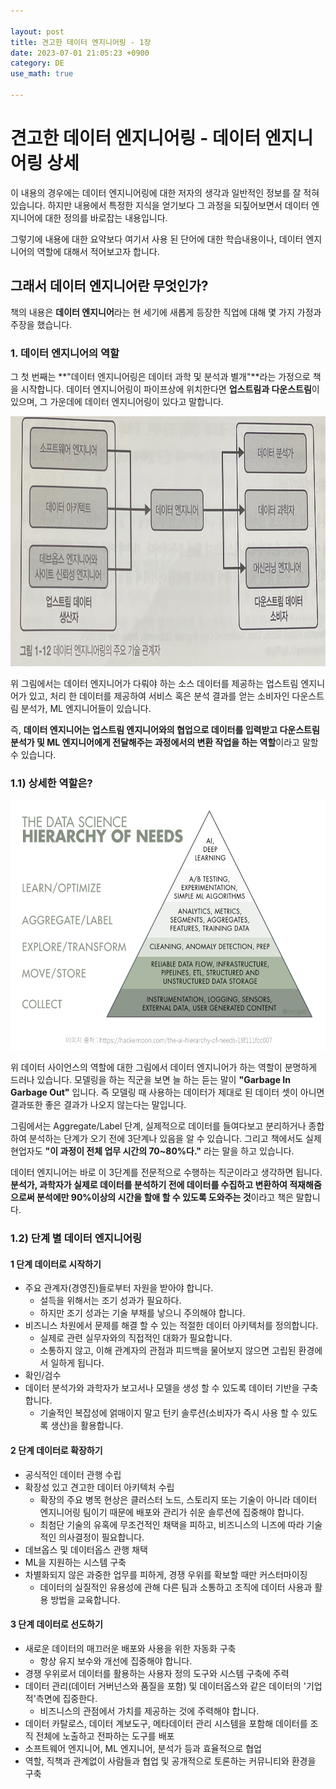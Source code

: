 ```yaml
---

layout: post
title: 견고한 데이터 엔지니어링 - 1장
date: 2023-07-01 21:05:23 +0900
category: DE
use_math: true

---
```


# 견고한 데이터 엔지니어링 - 데이터 엔지니어링 상세

이 내용의 경우에는 데이터 엔지니어링에 대한 저자의 생각과 일반적인 정보를 잘 적혀있습니다. 하지만 내용에서 특정한 지식을 얻기보다 그 과정을 되짚어보면서 데이터 엔지니어에 대한 정의를 바로잡는 내용입니다.

그렇기에 내용에 대한 요약보다 여기서 사용 된 단어에 대한 학습내용이나, 데이터 엔지니어의 역할에 대해서 적어보고자 합니다.

## 그래서 데이터 엔지니어란 무엇인가?

책의 내용은 **데이터 엔지니어**라는 현 세기에 새롭게 등장한 직업에 대해 몇 가지 가정과 주장을 했습니다.

### 1. 데이터 엔지니어의 역할

그 첫 번째는 **"데이터 엔지니어링은 데이터 과학 및 분석과 별개"**라는 가정으로 책을 시작합니다. 데이터 엔지니어링이 파이프상에 위치한다면 **업스트림과 다운스트림**이 있으며, 그 가운데에 데이터 엔지니어링이 있다고 말합니다.

<img src="/assets/img/relation_de.jpeg" width="700" height="400">

위 그림에서는 데이터 엔지니어가 다뤄야 하는 소스 데이터를 제공하는 업스트림 엔지니어가 있고, 처리 한 데이터를 제공하여 서비스 혹은 분석 결과를 얻는 소비자인 다운스트림 분석가, ML 엔지니어들이 있습니다.

즉, **데이터 엔지니어는 업스트림 엔지니어와의 협업으로 데이터를 입력받고 다운스트림 분석가 및 ML 엔지니어에게 전달해주는 과정에서의 변환 작업을 하는 역할**이라고 말할 수 있습니다.

### 1.1) 상세한 역할은?

<img src="/assets/img/datascience.png" width="700" height="400">

위 데이터 사이언스의 역할에 대한 그림에서 데이터 엔지니어가 하는 역할이 분명하게 드러나 있습니다. 모델링을 하는 직군을 보면 늘 하는 듣는 말이 **"Garbage In Garbage Out"** 입니다. 즉 모델링 때 사용하는 데이터가 제대로 된 데이터 셋이 아니면 결과또한 좋은 결과가 나오지 않는다는 말입니다.

그림에서는 Aggregate/Label 단계, 실제적으로 데이터를 들여다보고 분리하거나 종합하여 분석하는 단계가 오기 전에 3단계나 있음을 알 수 있습니다. 그리고 책에서도 실제 현업자도 **"이 과정이 전체 업무 시간의 70~80%다."** 라는 말을 하고 있습니다.

데이터 엔지니어는 바로 이 3단계를 전문적으로 수행하는 직군이라고 생각하면 됩니다. **분석가, 과학자가 실제로 데이터를 분석하기 전에 데이터를 수집하고 변환하여 적재해줌으로써 분석에만 90%이상의 시간을 할애 할 수 있도록 도와주는 것**이라고 책은 말합니다.

### 1.2) 단계 별 데이터 엔지니어링

#### 1 단계 데이터로 시작하기

 - 주요 관계자(경영진)들로부터 자원을 받아야 합니다.
 	- 설득을 위해서는 조기 성과가 필요하다.
 	- 하지만 조기 성과는 기술 부채를 낳으니 주의해야 합니다.
 - 비즈니스 차원에서 문제를 해결 할 수 있는 적절한 데이터 아키텍처를 정의합니다.
 	- 실제로 관련 실무자와의 직접적인 대화가 필요합니다.
 	- 소통하지 않고, 이해 관계자의 관점과 피드백을 물어보지 않으면 고립된 환경에서 일하게 됩니다.
 - 확인/검수
 - 데이터 분석가와 과학자가 보고서나 모델을 생성 할 수 있도록 데이터 기반을 구축합니다.
 	- 기술적인 복잡성에 얽매이지 말고 턴키 솔루션(소비자가 즉시 사용 할 수 있도록 생산)을 활용합니다.

#### 2 단계 데이터로 확장하기

- 공식적인 데이터 관행 수립
- 확장성 있고 견고한 데이터 아키텍처 수립
	- 확장의 주요 병목 현상은 클러스터 노드, 스토리지 또는 기술이 아니라 데이터 엔지니어링 팀이기 때문에 배포와 관리가 쉬운 솔루션에 집중해야 합니다.
	- 최첨단 기술의 유혹에 무조건적인 채택을 피하고, 비즈니스의 니즈에 따라 기술적인 의사결정이 필요합니다.
- 데브옵스 및 데이터옵스 관행 채택
- ML을 지원하는 시스템 구축
- 차별화되지 않은 과중한 업무를 피하게, 경쟁 우위를 확보할 때만 커스터마이징
	- 데이터의 실질적인 유용성에 관해 다른 팀과 소통하고 조직에 데이터 사용과 활용 방법을 교육합니다.
	
#### 3 단계 데이터로 선도하기

- 새로운 데이터의 매끄러운 배포와 사용을 위한 자동화 구축
	- 항상 유지 보수와 개선에 집중해야 합니다.
- 경쟁 우위로서 데이터를 활용하는 사용자 정의 도구와 시스템 구축에 주력
- 데이터 관리(데이터 거버넌스와 품질을 포함) 및 데이터옵스와 같은 데이터의 '기업적'측면에 집중한다.
	- 비즈니스의 관점에서 가치를 제공하는 것에 주력해야 합니다.
- 데이터 카탈로스, 데이터 계보도구, 메타데이터 관리 시스템을 포함해 데이터를 조직 전체에 노출하고 전파하는 도구를 배포
- 소프트웨어 엔지니어, ML 엔지니어, 분석가 등과 효율적으로 협업
- 역할, 직책과 관계없이 사람들과 협업 및 공개적으로 토론하는 커뮤니티와 환경을 구축


